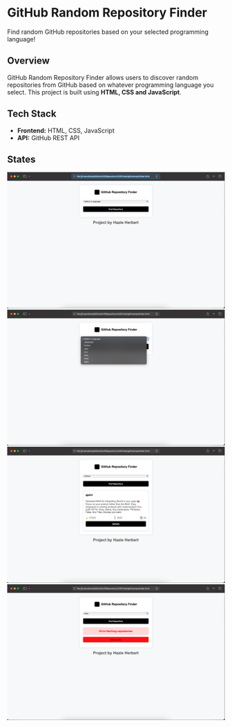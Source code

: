 # GitHub Random Repository Finder

Find random GitHub repositories based on your selected programming language!

## Overview
GitHub Random Repository Finder allows users to discover random repositories from GitHub based on whatever programming language you select. This project is built using **HTML, CSS and JavaScript**.

## Tech Stack
- **Frontend:** HTML, CSS, JavaScript  
- **API:** GitHub REST API  

## States
![Empty State](https://github.com/haz4rl/Github-Repository-Finder/blob/main/Images/screenshot4.png?raw=true)
![image alt](https://github.com/haz4rl/Github-Repository-Finder/blob/main/Images/screenshot3.png?raw=true)
![image alt](https://github.com/haz4rl/Github-Repository-Finder/blob/main/Images/screenshot2.png?raw=true)
![Error State](https://github.com/haz4rl/Github-Repository-Finder/blob/main/Images/screenshot1.png?raw=true)
